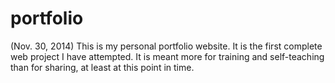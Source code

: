 portfolio
=========

(Nov. 30, 2014)
This is my personal portfolio website. It is the first complete web project I have attempted. 
It is meant more for training and self-teaching than for sharing, at least at this point in time.
